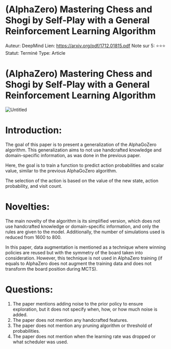 # (AlphaZero) Mastering Chess and Shogi by Self-Play with a General Reinforcement Learning Algorithm

Auteur: DeepMind
Lien: https://arxiv.org/pdf/1712.01815.pdf
Note sur 5: ⭐️⭐️⭐️
Statut: Terminé
Type: Article

# (AlphaZero) Mastering Chess and Shogi by Self-Play with a General Reinforcement Learning Algorithm

![Untitled]((AlphaZero)%20Mastering%20Chess%20and%20Shogi%20by%20Self-Play%206460966613664c28af351340322afdce/Untitled.png)

# Introduction:

The goal of this paper is to present a generalization of the AlphaGoZero algorithm. This generalization aims to not use handcrafted knowledge and domain-specific information, as was done in the previous paper.

Here, the goal is to train a function to predict action probabilities and scalar value, similar to the previous AlphaGoZero algorithm.

The selection of the action is based on the value of the new state, action probability, and visit count.

# Novelties:

The main novelty of the algorithm is its simplified version, which does not use handcrafted knowledge or domain-specific information, and only the rules are given to the model. Additionally, the number of simulations used is reduced from 1600 to 800.

In this paper, data augmentation is mentioned as a technique where winning policies are reused but with the symmetry of the board taken into consideration. However, this technique is not used in AlphaZero training (if equals to AlphaZero does not augment the training data and does not transform the board position during MCTS).

# Questions:

1. The paper mentions adding noise to the prior policy to ensure exploration, but it does not specify when, how, or how much noise is added.
2. The paper does not mention any handcrafted features.
3. The paper does not mention any pruning algorithm or threshold of probabilities.
4. The paper does not mention when the learning rate was dropped or what scheduler was used.